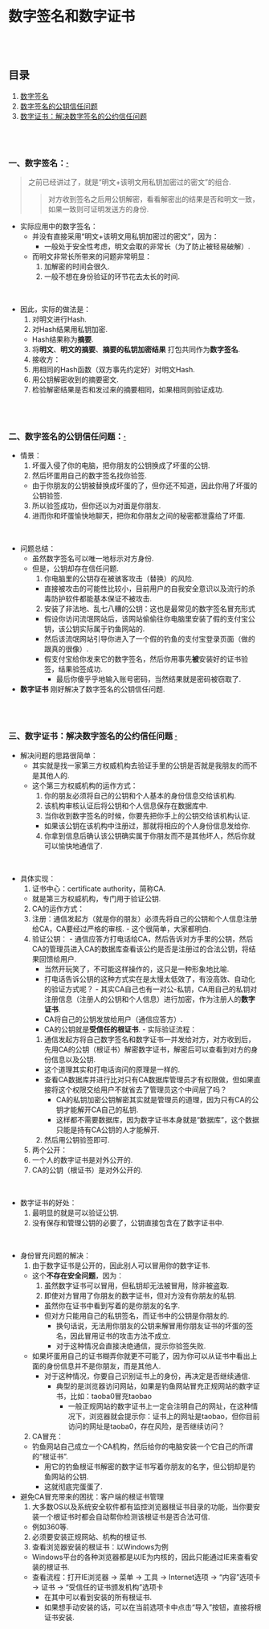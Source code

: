 # 数字签名和数字证书

<br><br>

## 目录

1. [数字签名]()
2. [数字签名的公钥信任问题]()
3. [数字证书：解决数字签名的公约信任问题]()

<br><br>

### 一、数字签名：[·](#目录)
> 之前已经讲过了，就是“明文+该明文用私钥加密过的密文”的组合.
>
>> 对方收到签名之后用公钥解密，看看解密出的结果是否和明文一致，如果一致则可证明发送方的身份.

- 实际应用中的数字签名：
  - 并没有直接采用“明文+该明文用私钥加密过的密文”，因为：
    - 一般处于安全性考虑，明文会取的非常长（为了防止被轻易破解）.
  - 而明文非常长所带来的问题非常明显：
    1. 加解密的时间会很久.
    2. 一般不想在身份验证的环节花去太长的时间.

<br>

- 因此，实际的做法是：
  1. 对明文进行Hash.
  2. 对Hash结果用私钥加密.
    - Hash结果称为**摘要**.
  3. 将**明文**、**明文的摘要**、**摘要的私钥加密结果** 打包共同作为**数字签名**.
  4. 接收方：
    1. 用相同的Hash函数（双方事先约定好）对明文Hash.
    2. 用公钥解密收到的摘要密文.
    3. 检验解密结果是否和发过来的摘要相同，如果相同则验证成功.

<br><br>

### 二、数字签名的公钥信任问题：[·](#目录)

- 情景：
  1. 坏蛋入侵了你的电脑，把你朋友的公钥换成了坏蛋的公钥.
  2. 然后坏蛋用自己的数字签名找你验签.
    - 由于你朋友的公钥被替换成坏蛋的了，但你还不知道，因此你用了坏蛋的公钥验签.
  3. 所以验签成功，但你还以为对面是你朋友.
  4. 进而你和坏蛋愉快地聊天，把你和你朋友之间的秘密都泄露给了坏蛋.

<br>

- 问题总结：
  - 虽然数字签名可以唯一地标示对方身份.
  - 但是，公钥却存在信任问题.
    1. 你电脑里的公钥存在被骇客攻击（替换）的风险.
      - 直接被攻击的可能性比较小，目前用户的自我安全意识以及流行的杀毒防护软件都能基本保证不被攻击.
    2. 安装了非法地、乱七八糟的公钥：这也是最常见的数字签名冒充形式
      - 假设你访问流氓网站后，该网站偷偷往你电脑里安装了假的支付宝公钥，该公钥实际属于钓鱼网站的.
      - 然后该流氓网站引导你进入了一个假的钓鱼的支付宝登录页面（做的跟真的很像）.
      - 假支付宝给你发来它的数字签名，然后你用事先**被**安装好的证书验签，结果验签成功.
        - 最后你傻乎乎地输入账号密码，当然结果就是密码被窃取了.
- **数字证书** 刚好解决了数字签名的公钥信任问题.

<br><br>

### 三、数字证书：解决数字签名的公约信任问题  [·](#目录)

- 解决问题的思路很简单：
  - 其实就是找一家第三方权威机构去验证手里的公钥是否就是我朋友的而不是其他人的.
  - 这个第三方权威机构的运作方式：
    1. 你的朋友必须将自己的公钥和个人基本的身份信息交给该机构.
    2. 该机构审核认证后将公钥和个人信息保存在数据库中.
    3. 当你收到数字签名的时候，你要先把你手上的公钥交给该机构认证.
      - 如果该公钥在该机构中注册过，那就将相应的个人身份信息发给你.
    4. 你拿到信息后确认该公钥确实属于你朋友而不是其他坏人，然后你就可以愉快地通信了.

<br>

- 具体实现：
  1. 证书中心：certificate authority，简称CA.
    - 就是第三方权威机构，专门用于验证公钥.
  2. CA的运作方式：
    1. 注册：通信发起方（就是你的朋友）必须先将自己的公钥和个人信息注册给CA，CA要经过严格的审核.
      - 这个很简单，大家都明白.
    2. 验证公钥：
      - 通信应答方打电话给CA，然后告诉对方手里的公钥，然后CA的管理员进入CA的数据库查看该公约是否是注册过的合法公钥，将结果回馈给用户.
        - 当然开玩笑了，不可能这样操作的，这只是一种形象地比喻.
        - 打电话告诉公钥的这种方式实在是太慢太低效了，有没高效、自动化的验证方式呢？
      - 其实CA自己也有一对公-私钥，CA用自己的私钥对注册信息（注册人的公钥和个人信息）进行加密，作为注册人的**数字证书**.
        - CA将自己的公钥发放给用户（通信应答方）.
        - CA的公钥就是**受信任的根证书**.
      - 实际验证流程：
        1. 通信发起方将自己数字签名和数字证书一并发给对方，对方收到后，先用CA的公钥（根证书）解密数字证书，解密后可以查看到对方的身份信息以及公钥.
          - 这个道理其实和打电话询问的原理是一样的.
          - 查看CA数据库并进行比对只有CA数据库管理员才有权限做，但如果直接将这个权限交给用户不就省去了管理员这个中间层了吗？
            - CA的私钥加密公钥解密其实就是管理员的道理，因为只有CA的公钥才能解开CA自己的私钥.
            - 这样都不需要数据库，因为数字证书本身就是“数据库”，这个数据只能是持有CA公钥的人才能解开.
        2. 然后用公钥验签即可.
  3. 两个公开：
    1. 一个人的数字证书是对外公开的.
    2. CA的公钥（根证书）是对外公开的.

<br>

- 数字证书的好处：
  1. 最明显的就是可以验证公钥.
  2. 没有保存和管理公钥的必要了，公钥直接包含在了数字证书中.

<br>

- 身份冒充问题的解决：
  1. 由于数字证书是公开的，因此别人可以冒用你的数字证书.
    - 这个**不存在安全问题**，因为：
      1. 虽然数字证书可以冒用，但私钥却无法被冒用，除非被盗取.
      2. 即使对方冒用了你朋友的数字证书，但对方没有你朋友的私钥.
        - 虽然你在证书中看到写着的是你朋友的名字.
        - 但对方只能用自己的私钥签名，而证书中的公钥是你朋友的.
          - 换句话说，无法用你朋友的公钥来解冒用你朋友证书的坏蛋的签名，因此冒用证书的攻击方法不成立.
          - 对于这种情况会直接决绝通信，提示你验签失败.
    - 如果坏蛋用自己的证书糊弄你就更不可能了，因为你可以从证书中看出上面的身份信息并不是你朋友，而是其他人.
      - 对于这种情况，你要自己识别证书上的身份，再决定是否继续通信.
        - 典型的是浏览器访问网站，如果是钓鱼网站冒充正规网站的数字证书，比如：taoba0冒充taobao
          - 一般正规网站的数字证书上一定会注明自己的网址，在这种情况下，浏览器就会提示你：证书上的网址是taobao，但你目前访问的网址是taoba0，存在风险，是否继续访问？
  2. CA冒充：
    - 钓鱼网站自己成立一个CA机构，然后给你的电脑安装一个它自己的所谓的“根证书”.
      - 用它的钓鱼根证书解密的数字证书写着你朋友的名字，但公钥却是钓鱼网站的公钥.
      - 这就彻底完蛋蛋了.
- 避免CA冒充带来的困扰：客户端的根证书管理
  1. 大多数OS以及系统安全软件都有监控浏览器根证书目录的功能，当你要安装一个根证书时都会自动帮你检测该根证书是否合法可信.
    - 例如360等.
  2. 必须要安装正规网站、机构的根证书.
  3. 查看浏览器安装的根证书：以Windows为例
    - Windows平台的各种浏览器都是以IE为内核的，因此只能通过IE来查看安装的根证书.
    - 查看流程：打开IE浏览器 -> 菜单 -> 工具 -> Internet选项 -> “内容”选项卡 -> 证书 -> “受信任的证书颁发机构”选项卡
      - 在其中可以看到安装的所有根证书.
      - 如果想手动安装的话，可以在当前选项卡中点击“导入”按钮，直接将根证书安装.
